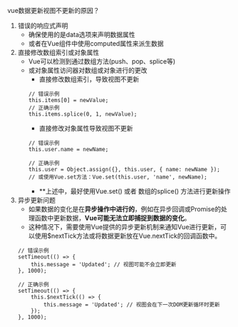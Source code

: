 vue数据更新视图不更新的原因？
1. 错误的响应式声明
    - 确保使用的是data选项来声明数据属性
    - 或者在Vue组件中使用computed属性来派生数据
2. 直接修改数组索引或对象属性
    - Vue可以检测到通过数组方法(push、pop、splice等)
    - 或对象属性访问器对数组或对象进行的更改
        - 直接修改数组索引，导致视图不更新
        ```
        // 错误示例
        this.items[0] = newValue;
        // 正确示例
        this.items.splice(0, 1, newValue);
        ```
        - 直接修改对象属性导致视图不更新
        ```
        // 错误示例
        this.user.name = newName;

        // 正确示例
        this.user = Object.assign({}, this.user, { name: newName });
        // 或使用Vue.set方法：Vue.set(this.user, 'name', newName);
        ```
        - **上述中，最好使用Vue.set() 或者 数组的splice() 方法进行更新操作
3. 异步更新问题
    - 如果数据的变化是在**异步操作中进行的**，例如在异步回调或Promise的处理函数中更新数据，**Vue可能无法立即捕捉到数据的变化**。
    - 这种情况下，需要使用Vue提供的异步更新机制来通知Vue进行更新，可以使用$nextTick方法或将数据更新放在Vue.nextTick的回调函数中。
    ```
    // 错误示例
    setTimeout(() => {
        this.message = 'Updated'; // 视图可能不会立即更新
    }, 1000);

    // 正确示例
    setTimeout(() => {
        this.$nextTick(() => {
            this.message = 'Updated'; // 视图会在下一次DOM更新循环时更新
        });
    }, 1000);
    ```